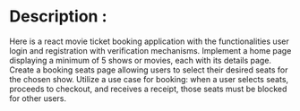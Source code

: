 # Description :
Here is a react movie ticket booking application with the functionalities user login and registration with verification mechanisms. Implement a home page displaying a minimum of 5 shows or movies, each with its details page. Create a booking seats page allowing users to select their desired seats for the chosen show. Utilize a use case for booking: when a user selects seats, proceeds to checkout, and receives a receipt, those seats must be blocked for other users.



